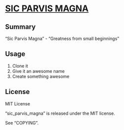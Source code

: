 [SIC PARVIS MAGNA](https://github.com/mkempe/sic_parvis_magna)
==============================================================

Summary
-------

“Sic Parvis Magna” - “Greatness from small beginnings”

Usage
-----

1. Clone it
2. Give it an awesome name
3. Create something awesome

License
-------

MIT License

“sic_parvis_magna” is released under the MIT license.

See “COPYING”.